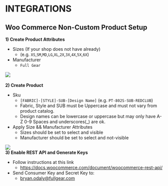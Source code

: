 # INTEGRATIONS
## Woo Commerce Non-Custom Product Setup

<b>1) Create Product Attributes</b>
  - Sizes (If your shop does not have already)
    - (e.g. `XS`,`SM`,`MD`,`LG`,`XL`,`2X`,`3X`,`4X`,`5X`,`6X`)
  - Manufacturer
    - `Full Gear`

<image src = "image (1).png"></image> <br>   
<b>2) Create Product</b>
  - Sku
    - `[FABRIC]-[STYLE]-SUB-[Design Name]` (e.g. `PT-802S-SUB-REDCLUB`)
    - Fabric, Style and SUB must be Uppercase and must not vary from product catalog.
    - Design names can be lowercase or uppercase but may only have A-Z 0-9 Spaces and underscores(_) are ok.
  - Apply Size && Manufacturer Attributes
    - Sizes should be set to select and visible
    - Manufacturer should be set to  select and not-visible

<image src = "Pasted image at 2018_05_07 03_38 PM.png"></image><br>
<b>3) Enable REST API and Generate Keys</b>
   - Follow instructions at this link
     - <a href = "https://docs.woocommerce.com/document/woocommerce-rest-api/">https://docs.woocommerce.com/document/woocommerce-rest-api/</a>
   - Send Consumer Key and Secret Key to:
     - bryan.odaly@fullgear.com
